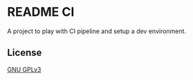 # README CI

A project to play with CI pipeline and setup a dev environment.

## License

[GNU GPLv3](https://choosealicense.com/licenses/gpl-3.0/)
